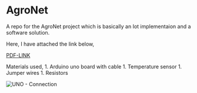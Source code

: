 # AgroNet
A repo for the AgroNet project which is basically an Iot implementaion and a software solution.

Here, I have attached the link below,

[PDF-LINK](https://drive.google.com/file/d/1k-cA-Frl6ANl3RTidUlturEmESao0Lp6/view?usp=sharing)

Materials used,
          1. Arduino uno board with cable
          1. Temperature sensor
          1. Jumper wires
          1. Resistors


![UNO - Connection](https://github.com/KRISHNA-663/AgroNet/assets/93438911/7bfe1e85-f04a-41ab-812f-69cc3021bb33)
